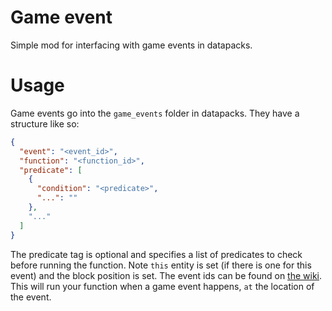 # Game event
Simple mod for interfacing with game events in datapacks.
# Usage
Game events go into the `game_events` folder in datapacks. They have a structure like so:
```json
{
  "event": "<event_id>",
  "function": "<function_id>",
  "predicate": [
    {
      "condition": "<predicate>",
      "...": ""
    },
    "..."
  ]
}
```
The predicate tag is optional and specifies a list of predicates to check before running the function. Note `this` entity is set (if there is one for this event) and the block position is set.
The event ids can be found on [the wiki](https://minecraft.gamepedia.com/Sculk_Sensor#Vibration_frequencies). This will run your function when a game event happens, `at` the location of the event.
